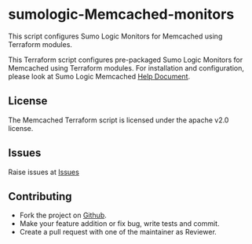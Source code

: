 # sumologic-Memcached-monitors

This script configures Sumo Logic Monitors for Memcached using Terraform modules.

This Terraform script configures pre-packaged Sumo Logic Monitors for Memcached using Terraform modules.
For installation and configuration, please look at Sumo Logic Memcached [Help Document](https://help.sumologic.com/07Sumo-Logic-Apps/12Databases/Memcached).
## License

The Memcached Terraform script is licensed under the apache v2.0 license.

## Issues

Raise issues at [Issues](https://github.com/SumoLogic/terraform-sumologic-sumo-logic-monitor/issues)

## Contributing

* Fork the project on [Github](https://github.com/SumoLogic/terraform-sumologic-sumo-logic-monitor).
* Make your feature addition or fix bug, write tests and commit.
* Create a pull request with one of the maintainer as Reviewer.

